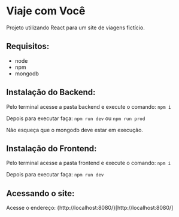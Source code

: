 # Viaje com Você

Projeto utilizando React para um site de viagens fictício.

## Requisitos:

- node
- npm
- mongodb

## Instalação do Backend:

Pelo terminal acesse a pasta backend e execute o comando:
`npm i`

Depois para executar faça:
`npm run dev` ou `npm run prod`

Não esqueça que o mongodb deve estar em execução.

## Instalação do Frontend:

Pelo terminal acesse a pasta frontend e execute o comando:
`npm i`

Depois para executar faça:
`npm run dev`

## Acessando o site:

Acesse o endereço:
{http://localhost:8080/}[http://localhost:8080/]
